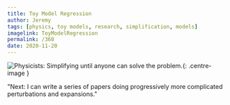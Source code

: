 ```yaml
---
title: Toy Model Regression
author: Jeremy
tags: [physics, toy models, research, simplification, models]
imagelink: ToyModelRegression
permalink: /360
date: 2020-11-20
---
```


![Physicists: Simplifying until anyone can solve the problem.](https://res.cloudinary.com/dh3hm8pb7/image/upload/c_scale,q_auto:best/v1535842782/Handwaving/Published/ToyModelRegression.png){: .centre-image }

"Next: I can write a series of papers doing progressively more complicated perturbations and expansions."
